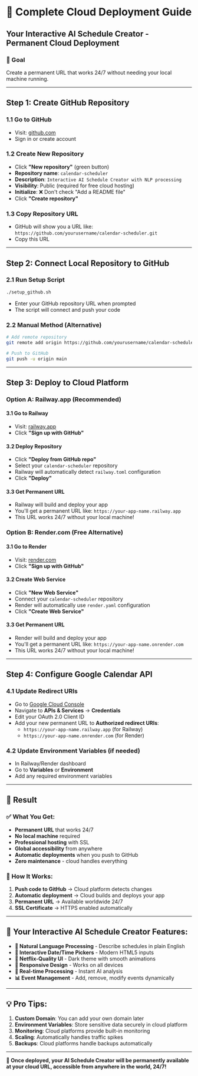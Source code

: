 # 🚀 Complete Cloud Deployment Guide

## Your Interactive AI Schedule Creator - Permanent Cloud Deployment

### 🎯 Goal
Create a permanent URL that works 24/7 without needing your local machine running.

---

## Step 1: Create GitHub Repository

### 1.1 Go to GitHub
- Visit: [github.com](https://github.com)
- Sign in or create account

### 1.2 Create New Repository
- Click **"New repository"** (green button)
- **Repository name**: `calendar-scheduler`
- **Description**: `Interactive AI Schedule Creator with NLP processing`
- **Visibility**: Public (required for free cloud hosting)
- **Initialize**: ❌ Don't check "Add a README file"
- Click **"Create repository"**

### 1.3 Copy Repository URL
- GitHub will show you a URL like: `https://github.com/yourusername/calendar-scheduler.git`
- Copy this URL

---

## Step 2: Connect Local Repository to GitHub

### 2.1 Run Setup Script
```bash
./setup_github.sh
```
- Enter your GitHub repository URL when prompted
- The script will connect and push your code

### 2.2 Manual Method (Alternative)
```bash
# Add remote repository
git remote add origin https://github.com/yourusername/calendar-scheduler.git

# Push to GitHub
git push -u origin main
```

---

## Step 3: Deploy to Cloud Platform

### Option A: Railway.app (Recommended)

#### 3.1 Go to Railway
- Visit: [railway.app](https://railway.app)
- Click **"Sign up with GitHub"**

#### 3.2 Deploy Repository
- Click **"Deploy from GitHub repo"**
- Select your `calendar-scheduler` repository
- Railway will automatically detect `railway.toml` configuration
- Click **"Deploy"**

#### 3.3 Get Permanent URL
- Railway will build and deploy your app
- You'll get a permanent URL like: `https://your-app-name.railway.app`
- This URL works 24/7 without your local machine!

### Option B: Render.com (Free Alternative)

#### 3.1 Go to Render
- Visit: [render.com](https://render.com)
- Click **"Sign up with GitHub"**

#### 3.2 Create Web Service
- Click **"New Web Service"**
- Connect your `calendar-scheduler` repository
- Render will automatically use `render.yaml` configuration
- Click **"Create Web Service"**

#### 3.3 Get Permanent URL
- Render will build and deploy your app
- You'll get a permanent URL like: `https://your-app-name.onrender.com`
- This URL works 24/7 without your local machine!

---

## Step 4: Configure Google Calendar API

### 4.1 Update Redirect URIs
- Go to [Google Cloud Console](https://console.cloud.google.com)
- Navigate to **APIs & Services** → **Credentials**
- Edit your OAuth 2.0 Client ID
- Add your new permanent URL to **Authorized redirect URIs**:
  - `https://your-app-name.railway.app` (for Railway)
  - `https://your-app-name.onrender.com` (for Render)

### 4.2 Update Environment Variables (if needed)
- In Railway/Render dashboard
- Go to **Variables** or **Environment**
- Add any required environment variables

---

## 🎉 Result

### ✅ What You Get:
- **Permanent URL** that works 24/7
- **No local machine** required
- **Professional hosting** with SSL
- **Global accessibility** from anywhere
- **Automatic deployments** when you push to GitHub
- **Zero maintenance** - cloud handles everything

### 🔄 How It Works:
1. **Push code to GitHub** → Cloud platform detects changes
2. **Automatic deployment** → Cloud builds and deploys your app
3. **Permanent URL** → Available worldwide 24/7
4. **SSL Certificate** → HTTPS enabled automatically

---

## 🚀 Your Interactive AI Schedule Creator Features:

- **🧠 Natural Language Processing** - Describe schedules in plain English
- **📅 Interactive Date/Time Pickers** - Modern HTML5 inputs
- **🎨 Netflix-Quality UI** - Dark theme with smooth animations
- **📱 Responsive Design** - Works on all devices
- **🔄 Real-time Processing** - Instant AI analysis
- **📊 Event Management** - Add, remove, modify events dynamically

---

## 💡 Pro Tips:

1. **Custom Domain**: You can add your own domain later
2. **Environment Variables**: Store sensitive data securely in cloud platform
3. **Monitoring**: Cloud platforms provide built-in monitoring
4. **Scaling**: Automatically handles traffic spikes
5. **Backups**: Cloud platforms handle backups automatically

---

**🎯 Once deployed, your AI Schedule Creator will be permanently available at your cloud URL, accessible from anywhere in the world, 24/7!**
